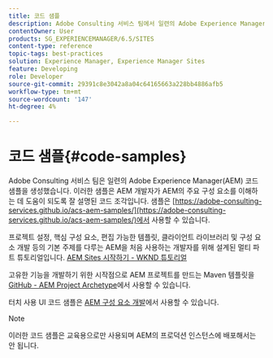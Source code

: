 ```yaml
---
title: 코드 샘플
description: Adobe Consulting 서비스 팀에서 일련의 Adobe Experience Manager 코드 샘플을 생성했습니다.
contentOwner: User
products: SG_EXPERIENCEMANAGER/6.5/SITES
content-type: reference
topic-tags: best-practices
solution: Experience Manager, Experience Manager Sites
feature: Developing
role: Developer
source-git-commit: 29391c8e3042a8a04c64165663a228bb4886afb5
workflow-type: tm+mt
source-wordcount: '147'
ht-degree: 4%

---
```


# 코드 샘플{#code-samples}

Adobe Consulting 서비스 팀은 일련의 Adobe Experience Manager(AEM) 코드 샘플을 생성했습니다. 이러한 샘플은 AEM 개발자가 AEM의 주요 구성 요소를 이해하는 데 도움이 되도록 잘 설명된 코드 조각입니다. 샘플은 [https://adobe-consulting-services.github.io/acs-aem-samples/](https://adobe-consulting-services.github.io/acs-aem-samples/)에서 사용할 수 있습니다.

프로젝트 설정, 핵심 구성 요소, 편집 가능한 템플릿, 클라이언트 라이브러리 및 구성 요소 개발 등의 기본 주제를 다루는 AEM을 처음 사용하는 개발자를 위해 설계된 멀티 파트 튜토리얼입니다. [AEM Sites 시작하기 - WKND 튜토리얼](https://experienceleague.adobe.com/docs/experience-manager-learn/getting-started-wknd-tutorial-develop/overview.html?lang=ko-KR)

고유한 기능을 개발하기 위한 시작점으로 AEM 프로젝트를 만드는 Maven 템플릿을 [GitHub - AEM Project Archetype](https://github.com/adobe/aem-project-archetype)에서 사용할 수 있습니다.

터치 사용 UI 코드 샘플은 [AEM 구성 요소 개발](/help/sites-developing/developing-components.md)에서 사용할 수 있습니다.

>[!NOTE]
>
>이러한 코드 샘플은 교육용으로만 사용되며 AEM의 프로덕션 인스턴스에 배포해서는 안 됩니다.
